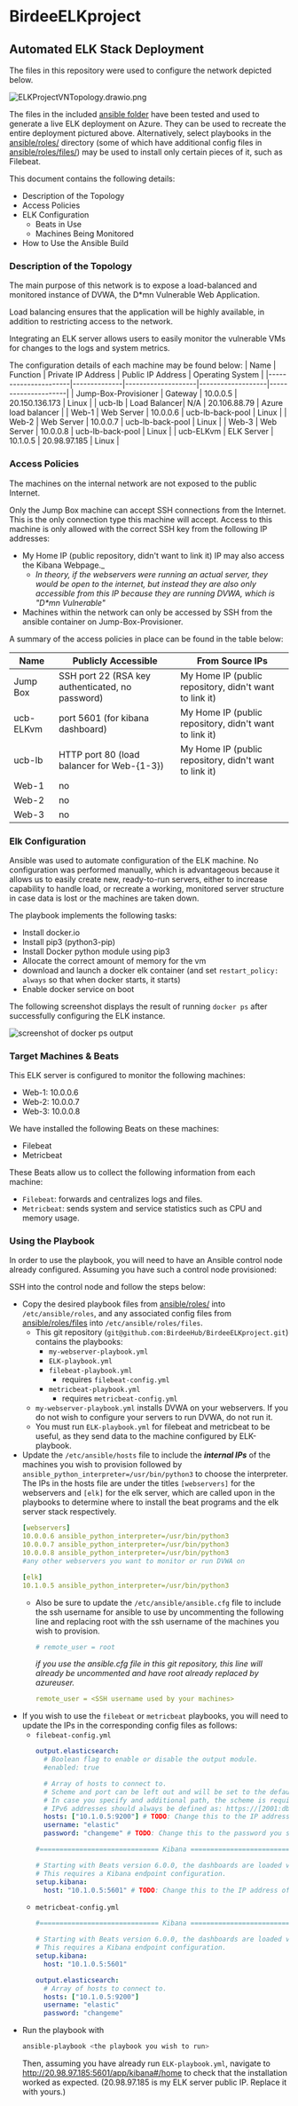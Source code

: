 # BirdeeELKproject

## Automated ELK Stack Deployment

The files in this repository were used to configure the network depicted below.

![ELKProjectVNTopology.drawio.png](Diagrams/ELKProjectVNTopology.drawio.png)

The files in the included [ansible folder](ansible) have been tested and used to generate a live ELK deployment on Azure. They can be used to recreate the entire deployment pictured above. Alternatively, select playbooks in the [ansible/roles/](ansible/roles) directory (some of which have additional config files in [ansible/roles/files/](ansible/roles/files)) may be used to install only certain pieces of it, such as Filebeat.

This document contains the following details:
- Description of the Topology
- Access Policies
- ELK Configuration
  - Beats in Use
  - Machines Being Monitored
- How to Use the Ansible Build


### Description of the Topology

The main purpose of this network is to expose a load-balanced and monitored instance of DVWA, the D*mn Vulnerable Web Application.

Load balancing ensures that the application will be highly available, in addition to restricting access to the network.

Integrating an ELK server allows users to easily monitor the vulnerable VMs for changes to the logs and system metrics.

The configuration details of each machine may be found below:
| Name                 | Function     | Private IP Address | Public IP Address | Operating System    |
|----------------------|--------------|--------------------|-------------------|---------------------|
| Jump-Box-Provisioner | Gateway      | 10.0.0.5           | 20.150.136.173    | Linux               |
| ucb-lb               | Load Balancer| N/A                | 20.106.88.79      | Azure load balancer | 
| Web-1                | Web Server   | 10.0.0.6           | ucb-lb-back-pool  | Linux               |
| Web-2                | Web Server   | 10.0.0.7           | ucb-lb-back-pool  | Linux               |
| Web-3                | Web Server   | 10.0.0.8           | ucb-lb-back-pool  | Linux               |
| ucb-ELKvm            | ELK Server   | 10.1.0.5           | 20.98.97.185      | Linux               |

### Access Policies

The machines on the internal network are not exposed to the public Internet. 

Only the Jump Box machine can accept SSH connections from the Internet. This is the only connection type this machine will accept. Access to this machine is only allowed with the correct SSH key from the following IP addresses:
- My Home IP (public repository, didn't want to link it) IP may also access the Kibana Webpage._
  - _In theory, if the webservers were running an actual server, they would be open to the internet, but instead they are also only accessible from this IP because they are running DVWA, which is "D*mn Vulnerable"_
- Machines within the network can only be accessed by SSH from the ansible container on Jump-Box-Provisioner.

A summary of the access policies in place can be found in the table below:

| Name      | Publicly Accessible                              | From Source IPs                                        |
|-----------|--------------------------------------------------|--------------------------------------------------------|
| Jump Box  | SSH port 22 (RSA key authenticated, no password) | My Home IP (public repository, didn't want to link it) |
| ucb-ELKvm | port 5601 (for kibana dashboard)                 | My Home IP (public repository, didn't want to link it) |
| ucb-lb    | HTTP port 80 (load balancer for Web-{1-3})       | My Home IP (public repository, didn't want to link it) |
| Web-1     | no                                               |                                                        |
| Web-2     | no                                               |                                                        |
| Web-3     | no                                               |                                                        |

### Elk Configuration

Ansible was used to automate configuration of the ELK machine. No configuration was performed manually, which is advantageous because it allows us to easily create new, ready-to-run servers, either to increase capability to handle load, or recreate a working, monitored server structure in case data is lost or the machines are taken down.

The playbook implements the following tasks:
- Install docker.io
- Install pip3 (python3-pip)
- Install Docker python module using pip3
- Allocate the correct amount of memory for the vm
- download and launch a docker elk container (and set `restart_policy: always` so that when docker starts, it starts)
- Enable docker service on boot

The following screenshot displays the result of running `docker ps` after successfully configuring the ELK instance.

![screenshot of docker ps output](Images/ELKcontainerRunning.png)

### Target Machines & Beats
This ELK server is configured to monitor the following machines:
- Web-1: 10.0.0.6
- Web-2: 10.0.0.7
- Web-3: 10.0.0.8

We have installed the following Beats on these machines:
- Filebeat
- Metricbeat

These Beats allow us to collect the following information from each machine:
- `Filebeat`: forwards and centralizes logs and files.
- `Metricbeat`: sends system and service statistics such as CPU and memory usage.

### Using the Playbook
In order to use the playbook, you will need to have an Ansible control node already configured. Assuming you have such a control node provisioned:

SSH into the control node and follow the steps below:
- Copy the desired playbook files from [ansible/roles/](ansible/roles) into `/etc/ansible/roles`, and any associated config files from [ansible/roles/files](ansible/roles/files) into `/etc/ansible/roles/files`.
  - This git repository (`git@github.com:BirdeeHub/BirdeeELKproject.git`) contains the playbooks:
    - `my-webserver-playbook.yml`
    - `ELK-playbook.yml`
    - `filebeat-playbook.yml`
      - requires `filebeat-config.yml`
    - `metricbeat-playbook.yml`
      - requires `metricbeat-config.yml`
  - `my-webserver-playbook.yml` installs DVWA on your webservers. If you do not wish to configure your servers to run DVWA, do not run it.
  - You must run `ELK-playbook.yml` for filebeat and metricbeat to be useful, as they send data to the machine configured by ELK-playbook.
- Update the `/etc/ansible/hosts` file to include the _**internal IPs**_ of the machines you wish to provision followed by `ansible_python_interpreter=/usr/bin/python3` to choose the interpreter. The IPs in the hosts file are under the titles `[webservers]` for the webservers and `[elk]` for the elk server, which are called upon in the playbooks to determine where to install the beat programs and the elk server stack respectively. 
  ```yml
  [webservers]
  10.0.0.6 ansible_python_interpreter=/usr/bin/python3
  10.0.0.7 ansible_python_interpreter=/usr/bin/python3
  10.0.0.8 ansible_python_interpreter=/usr/bin/python3
  #any other webservers you want to monitor or run DVWA on

  [elk]
  10.1.0.5 ansible_python_interpreter=/usr/bin/python3
  ```
  - Also be sure to update the `/etc/ansible/ansible.cfg` file to include the ssh username for ansible to use by uncommenting the following line and replacing root with the ssh username of the machines you wish to provision.
    ```yml
    # remote_user = root
    ``` 
    _if you use the ansible.cfg file in this git repository, this line will already be uncommented and have root already replaced by azureuser._

    ```yml
    remote_user = <SSH username used by your machines>
    ``` 
- If you wish to use the `filebeat` or `metricbeat` playbooks, you will need to update the IPs in the corresponding config files as follows:
  - `filebeat-config.yml` 
    ```yml
    output.elasticsearch:
      # Boolean flag to enable or disable the output module.
      #enabled: true

      # Array of hosts to connect to.
      # Scheme and port can be left out and will be set to the default (http and 9200)
      # In case you specify and additional path, the scheme is required: http://localhost:9200/path
      # IPv6 addresses should always be defined as: https://[2001:db8::1]:9200
      hosts: ["10.1.0.5:9200"] # TODO: Change this to the IP address of your ELK server
      username: "elastic"
      password: "changeme" # TODO: Change this to the password you set
    ```
    ```yml
    #============================== Kibana =====================================

    # Starting with Beats version 6.0.0, the dashboards are loaded via the Kibana API.
    # This requires a Kibana endpoint configuration.
    setup.kibana:
      host: "10.1.0.5:5601" # TODO: Change this to the IP address of your ELK server
    ```
  - `metricbeat-config.yml`
    ```yml
    #============================== Kibana =====================================

    # Starting with Beats version 6.0.0, the dashboards are loaded via the Kibana API.
    # This requires a Kibana endpoint configuration.
    setup.kibana:
      host: "10.1.0.5:5601"
    ```
    ```yml
    output.elasticsearch:
      # Array of hosts to connect to.
      hosts: ["10.1.0.5:9200"]
      username: "elastic"
      password: "changeme"
    ```
- Run the playbook with 
  ```bash
  ansible-playbook <the playbook you wish to run>
  ```
  Then, assuming you have already run `ELK-playbook.yml`, navigate to http://20.98.97.185:5601/app/kibana#/home to check that the installation worked as expected. (20.98.97.185 is my ELK server public IP. Replace it with yours.)
